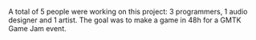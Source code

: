 A total of 5 people were working on this project: 3 programmers, 1 audio designer and 1 artist. The goal was to make a game in 48h for a GMTK Game Jam event.
